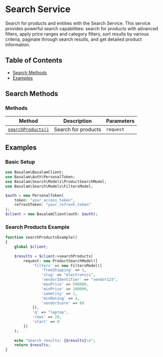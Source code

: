 # Search Service

Search for products and entities with the Search Service. This service provides powerful search capabilities: search for
products with advanced filters, apply price ranges and category filters, sort results by various criteria, paginate
through search results, and get detailed product information.

## Table of Contents

- [Search Methods](#search-methods)
- [Examples](#examples)

## Search Methods

### Methods

| Method                                         | Description         | Parameters |
|------------------------------------------------|---------------------|------------|
| [`searchProducts()`](#search-products-example) | Search for products | `request`  |

## Examples

### Basic Setup

```php
use Basalam\BasalamClient;
use Basalam\Auth\PersonalToken;
use Basalam\Search\Models\ProductSearchModel;
use Basalam\Search\Models\FiltersModel;

$auth = new PersonalToken(
    token: "your_access_token",
    refreshToken: "your_refresh_token"
);
$client = new BasalamClient(auth: $auth);
```

### Search Products Example

```php
function searchProductsExample()
{
    global $client;
    
    $results = $client->searchProducts(
        request: new ProductSearchModel([
            'filters' => new FiltersModel([
                'freeShipping' => 1,
                'slug' => "electronics",
                'vendorIdentifier' => "vendor123",
                'maxPrice' => 500000,
                'minPrice' => 100000,
                'sameCity' => 1,
                'minRating' => 4,
                'vendorScore' => 80
            ]),
            'q' => "laptop",
            'rows' => 20,
            'start' => 0
        ])
    );
    
    echo "Search results: {$results}\n";
    return $results;
}